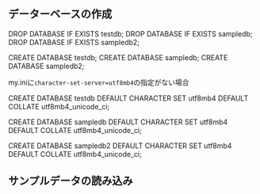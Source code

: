 
## データーベースの作成

DROP DATABASE IF EXISTS testdb;
DROP DATABASE IF EXISTS sampledb;
DROP DATABASE IF EXISTS sampledb2;

CREATE DATABASE testdb;
CREATE DATABASE sampledb;
CREATE DATABASE sampledb2;

my.iniに`character-set-server=utf8mb4`の指定がない場合

CREATE DATABASE testdb
  DEFAULT CHARACTER SET utf8mb4
  DEFAULT COLLATE utf8mb4_unicode_ci;

CREATE DATABASE sampledb
  DEFAULT CHARACTER SET utf8mb4
  DEFAULT COLLATE utf8mb4_unicode_ci;

CREATE DATABASE sampledb2
  DEFAULT CHARACTER SET utf8mb4
  DEFAULT COLLATE utf8mb4_unicode_ci;

## サンプルデータの読み込み

